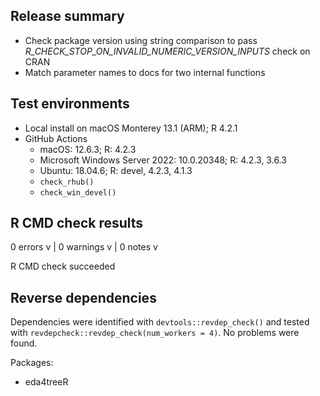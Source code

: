 ## Release summary

- Check package version using string comparison to pass _R_CHECK_STOP_ON_INVALID_NUMERIC_VERSION_INPUTS_ check on CRAN
- Match parameter names to docs for two internal functions

## Test environments

- Local install on macOS Monterey 13.1 (ARM); R 4.2.1
- GitHub Actions
  - macOS: 12.6.3; R: 4.2.3
  - Microsoft Windows Server 2022: 10.0.20348; R: 4.2.3, 3.6.3
  - Ubuntu: 18.04.6; R: devel, 4.2.3, 4.1.3
  - `check_rhub()`
  - `check_win_devel()`

## R CMD check results

0 errors v | 0 warnings v | 0 notes v

R CMD check succeeded

## Reverse dependencies

Dependencies were identified with `devtools::revdep_check()` and tested with `revdepcheck::revdep_check(num_workers = 4)`. No problems were found.

Packages:

- eda4treeR
